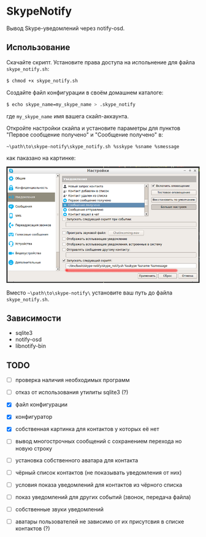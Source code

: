 # SkypeNotify

Вывод Skype-уведомлений через notify-osd.

## Использование

Скачайте скрипт. Установите права доступа на испольнение для файла `skype_notify.sh`:

```bash
$ chmod +x skype_notify.sh
```

Создайте файл конфигурации в своём домашнем каталоге:

```bash
$ echo skype_name=my_skype_name > .skype_notify
```

где `my_skype_name` имя вашега скайп-аккаунта.

Откройте настройки скайпа и установите параметры для пунктов
"Первое сообщение получено" и "Сообщение получено" в:

```bash
~\path\to\skype-notify\skype_notify.sh %sskype %sname %smessage
```

как паказано на картинке:

![Окно настроек уведомлений](./найстройка_скайпа.png)

Вместо `~\path\to\skype-notify\` установите ваш путь до файла `skype_notify.sh`.

## Зависимости

 - sqlite3
 - notify-osd
 - libnotify-bin

## TODO

 - [ ] проверка наличия необходимых программ
 - [ ] отказ от использования утилиты sqlite3 (?)
 - [x] файл конфигурации
 - [x] конфигуратор
 - [x] собственная картинка для контактов у которых её нет
 - [ ] вывод многострочных сообщений с сохранением перехода но новую строку
 - [ ] установка собственного аватара для контакта
 - [ ] чёрный список контактов (не показывать уведомления от них)
 - [ ] условия показа уведомлений для контактов из чёрного списка
 - [ ] показ уведомлений для других событий (звонок, передача файла)
 - [ ] собственные звуки уведомлений
 - [ ] аватары пользователей не зависимо от их присутсвия в списке контактов (?)

